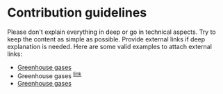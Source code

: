 # Contribution guidelines

Please don't explain everything in deep or go in technical aspects. Try to keep the content as simple as possible. Provide external links if deep explanation is needed. Here are some valid examples to attach external links:

- [Greenhouse gases](https://en.wikipedia.org/wiki/Greenhouse_gas)
- Greenhouse gases <sup>[link](https://en.wikipedia.org/wiki/Greenhouse_gas)</sup>
- [Greenhouse gases](/technical/greenhouse.md)
